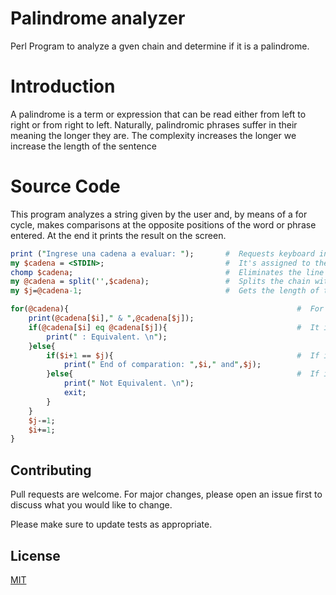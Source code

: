 # Palindrome analyzer
Perl Program to analyze a gven chain and determine if it is a palindrome.

# Introduction
A palindrome is a term or expression that can be read either from left to right or from right to left. Naturally, palindromic phrases suffer in their meaning the longer they are. The complexity increases the longer we increase the length of the sentence

# Source Code
This program analyzes a string given by the user and, by means of a for cycle, makes comparisons at the opposite positions of the word or phrase entered. At the end it prints the result on the screen. 

```perl
print ("Ingrese una cadena a evaluar: ");       #  Requests keyboard input
my $cadena = <STDIN>;                           #  It's assigned to the variable
chomp $cadena;                                  #  Eliminates the line break
my @cadena = split('',$cadena);                 #  Splits the chain without adding separators and stores it in an array for evaluation
my $j=@cadena-1;                                #  Gets the length of the array

for(@cadena){                                                   #  For the given chain 
    print(@cadena[$i]," & ",@cadena[$j]);
    if(@cadena[$i] eq @cadena[$j]){                             #  It is evaluated if the character is equal to its opposite position within the chain
        print(" : Equivalent. \n");
    }else{
        if($i+1 == $j){                                         #  If it is the same, it is printed on screen and continues the evaluation
            print(" End of comparation: ",$i," and",$j);
        }else{                                                  #  If it is not the same, finish the comparison and end the program
            print(" Not Equivalent. \n");
            exit;
        }
    }
    $j-=1;
    $i+=1;
}
```

## Contributing
Pull requests are welcome. For major changes, please open an issue first to discuss what you would like to change.

Please make sure to update tests as appropriate.

## License
[MIT](https://choosealicense.com/licenses/mit/)
